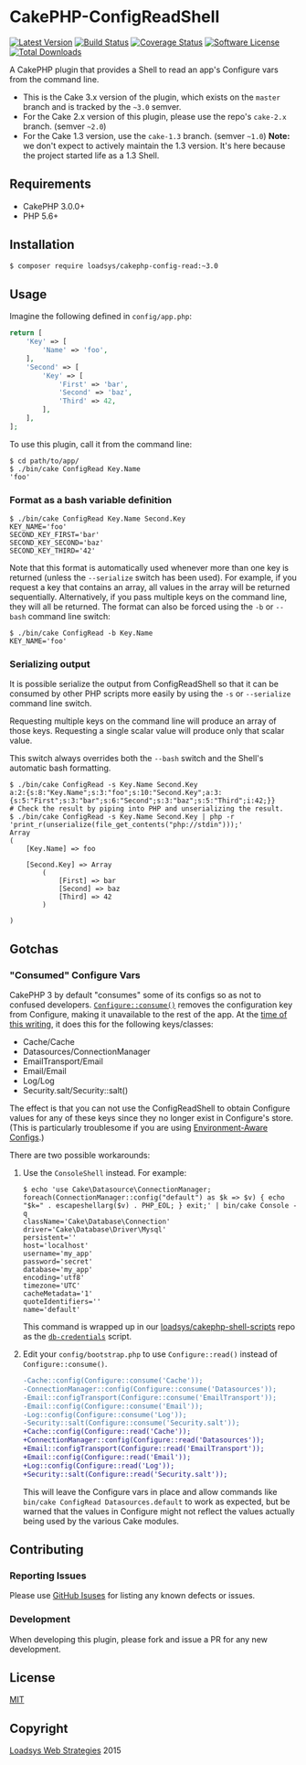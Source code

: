 # CakePHP-ConfigReadShell

[![Latest Version](https://img.shields.io/github/release/loadsys/CakePHP-ConfigReadShell.svg?style=flat-square)](https://github.com/loadsys/CakePHP-ConfigReadShell/releases)
[![Build Status](https://travis-ci.org/loadsys/CakePHP-ConfigReadShell.svg?branch=master)](https://travis-ci.org/loadsys/CakePHP-ConfigReadShell)
[![Coverage Status](https://coveralls.io/repos/loadsys/CakePHP-ConfigReadShell/badge.svg?branch=master)](https://coveralls.io/r/loadsys/CakePHP-ConfigReadShell?branch=master)
[![Software License](https://img.shields.io/badge/license-MIT-brightgreen.svg?style=flat-square)](LICENSE.md)
[![Total Downloads](https://img.shields.io/packagist/dt/loadsys/cakephp-config-read.svg?style=flat-square)](https://packagist.org/packages/loadsys/cakephp-config-read)

A CakePHP plugin that provides a Shell to read an app's Configure vars from the command line.

* This is the Cake 3.x version of the plugin, which exists on the `master` branch and is tracked by the `~3.0` semver.
* For the Cake 2.x version of this plugin, please use the repo's `cake-2.x` branch. (semver `~2.0`)
* For the Cake 1.3 version, use the `cake-1.3` branch. (semver `~1.0`) **Note:** we don't expect to actively maintain the 1.3 version. It's here because the project started life as a 1.3 Shell.


## Requirements

* CakePHP 3.0.0+
* PHP 5.6+


## Installation

```bash
$ composer require loadsys/cakephp-config-read:~3.0
```


## Usage

Imagine the following defined in `config/app.php`:

```php
return [
	'Key' => [
		'Name' => 'foo',
	],
	'Second' => [
		'Key' => [
			'First' => 'bar',
			'Second' => 'baz',
			'Third' => 42,
		],
	],
];
```


To use this plugin, call it from the command line:

```shell
$ cd path/to/app/
$ ./bin/cake ConfigRead Key.Name
'foo'
```

### Format as a bash variable definition

```shell
$ ./bin/cake ConfigRead Key.Name Second.Key
KEY_NAME='foo'
SECOND_KEY_FIRST='bar'
SECOND_KEY_SECOND='baz'
SECOND_KEY_THIRD='42'
```

Note that this format is automatically used whenever more than one key is returned (unless the `--serialize` switch has been used). For example, if you request a key that contains an array, all values in the array will be returned sequentially. Alternatively, if you pass multiple keys on the command line, they will all be returned. The format can also be forced using the `-b` or `--bash` command line switch:

```shell
$ ./bin/cake ConfigRead -b Key.Name
KEY_NAME='foo'
```

### Serializing output

It is possible serialize the output from ConfigReadShell so that it can be consumed by other PHP scripts more easily by using the `-s` or `--serialize` command line switch.

Requesting multiple keys on the command line will produce an array of those keys. Requesting a single scalar value will produce only that scalar value.

This switch always overrides both the `--bash` switch and the Shell's automatic bash formatting.

```shell
$ ./bin/cake ConfigRead -s Key.Name Second.Key
a:2:{s:8:"Key.Name";s:3:"foo";s:10:"Second.Key";a:3:{s:5:"First";s:3:"bar";s:6:"Second";s:3:"baz";s:5:"Third";i:42;}}
# Check the result by piping into PHP and unserializing the result.
$ ./bin/cake ConfigRead -s Key.Name Second.Key | php -r 'print_r(unserialize(file_get_contents("php://stdin")));'
Array
(
    [Key.Name] => foo

    [Second.Key] => Array
		(
			[First] => bar
			[Second] => baz
			[Third] => 42
		)

)
```


## Gotchas

### "Consumed" Configure Vars

CakePHP 3 by default "consumes" some of its configs so as not to confused developers. [`Configure::consume()`](http://book.cakephp.org/3.0/en/development/configuration.html#Cake\Core\Configure::consume) removes the configuration key from Configure, making it unavailable to the rest of the app. At the [time of this writing](https://github.com/cakephp/app/blob/a0f2c4/config/bootstrap.php#L136,L141), it does this for the following keys/classes:

* Cache/Cache
* Datasources/ConnectionManager
* EmailTransport/Email
* Email/Email
* Log/Log
* Security.salt/Security::salt()

The effect is that you can not use the ConfigReadShell to obtain Configure values for any of these keys since they no longer exist in Configure's store. (This is particularly troublesome if you are using [Environment-Aware Configs](https://github.com/beporter/CakePHP-EnvAwareness/tree/master/slides).)

There are two possible workarounds:

1. Use the `ConsoleShell` instead. For example:

	```shell
	$ echo 'use Cake\Datasource\ConnectionManager; foreach(ConnectionManager::config("default") as $k => $v) { echo "$k=" . escapeshellarg($v) . PHP_EOL; } exit;' | bin/cake Console -q
	className='Cake\Database\Connection'
	driver='Cake\Database\Driver\Mysql'
	persistent=''
	host='localhost'
	username='my_app'
	password='secret'
	database='my_app'
	encoding='utf8'
	timezone='UTC'
	cacheMetadata='1'
	quoteIdentifiers=''
	name='default'
	```

	This command is wrapped up in our [loadsys/cakephp-shell-scripts](https://github.com/loadsys/CakePHP-Shell-Scripts) repo as the [`db-credentials`](https://github.com/loadsys/CakePHP-Shell-Scripts/blob/76a24/db-credentials) script.

2. Edit your `config/bootstrap.php` to use `Configure::read()` instead of `Configure::consume()`.

	```diff
	-Cache::config(Configure::consume('Cache'));
	-ConnectionManager::config(Configure::consume('Datasources'));
	-Email::configTransport(Configure::consume('EmailTransport'));
	-Email::config(Configure::consume('Email'));
	-Log::config(Configure::consume('Log'));
	-Security::salt(Configure::consume('Security.salt'));
	+Cache::config(Configure::read('Cache'));
	+ConnectionManager::config(Configure::read('Datasources'));
	+Email::configTransport(Configure::read('EmailTransport'));
	+Email::config(Configure::read('Email'));
	+Log::config(Configure::read('Log'));
	+Security::salt(Configure::read('Security.salt'));
	```

	This will leave the Configure vars in place and allow commands like `bin/cake ConfigRead Datasources.default` to work as expected, but be warned that the values in Configure might not reflect the values actually being used by the various Cake modules.


## Contributing

### Reporting Issues

Please use [GitHub Isuses](https://github.com/loadsys/CakePHP-ConfigReadShell/issues) for listing any known defects or issues.

### Development

When developing this plugin, please fork and issue a PR for any new development.

## License

[MIT](https://github.com/loadsys/CakePHP-ConfigReadShell/blob/master/LICENSE.md)


## Copyright

[Loadsys Web Strategies](http://www.loadsys.com) 2015
